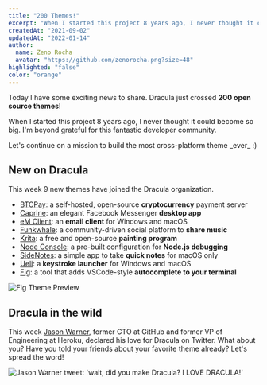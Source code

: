 ```yaml
---
title: "200 Themes!"
excerpt: "When I started this project 8 years ago, I never thought it could become so big. I'm beyond grateful for this fantastic developer community."
createdAt: "2021-09-02"
updatedAt: "2022-01-14"
author:
  name: Zeno Rocha
  avatar: "https://github.com/zenorocha.png?size=48"
highlighted: "false"
color: "orange"
---
```


Today I have some exciting news to share. Dracula just crossed **200 open source themes**!

When I started this project 8 years ago, I never thought it could become so big. I'm beyond grateful for this fantastic developer community.

Let's continue on a mission to build the most cross-platform theme \_ever\_ :)

## New on Dracula

This week 9 new themes have joined the Dracula organization.

- [BTCPay](/btcpay-server): a self-hosted, open-source **cryptocurrency** payment server
- [Caprine](/caprine-messenger): an elegant Facebook Messenger **desktop app**
- [eM Client](/em-client): an **email client** for Windows and macOS
- [Funkwhale](/funkwhale): a community-driven social platform to **share music**
- [Krita](/krita): a free and open-source **painting program**
- [Node Console](/node-console): a pre-built configuration for **Node.js debugging**
- [SideNotes](/sidenotes): a simple app to take **quick notes** for macOS only
- [Ueli](/ueli): a **keystroke launcher** for Windows and macOS
- [Fig](/fig): a tool that adds VSCode-style **autocomplete to your terminal**

![Fig Theme Preview](/static/img/blog/200-themes-a.png)

## Dracula in the wild

This week [Jason Warner](https://twitter.com/jasoncwarner), former CTO at GitHub and former VP of Engineering at Heroku, declared his love for Dracula on Twitter. What about you? Have you told your friends about your favorite theme already? Let's spread the word!

![Jason Warner tweet: 'wait, did you make Dracula? I LOVE DRACULA!'](/static/img/blog/200-themes-b.png)
